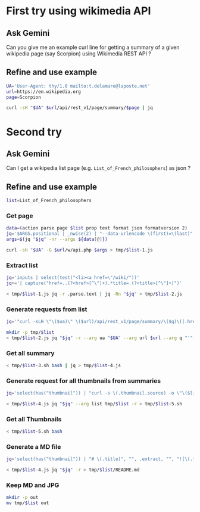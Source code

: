 # First try using wikimedia API

## Ask Gemini

Can you give me an example curl line for getting a summary of a given
wikipedia page (say Scorpion) using Wikimedia REST API ?

## Refine and use example

```bash
UA='User-Agent: thy/1.0 mailto:t.delamare@laposte.net'
url=https://en.wikipedia.org
page=Scorpion

curl -sH "$UA" $url/api/rest_v1/page/summary/$page | jq
```

# Second try

## Ask Gemini

Can I get a wikipedia list page (e.g. `List_of_French_philosophers`) as json ?

## Refine and use example

```bash
list=List_of_French_philosophers
```

### Get page

```bash
data=(action parse page $list prop text format json formatversion 2)
jq='$ARGS.positional | _nwise(2) | "--data-urlencode \(first)=\(last)"'
args=$(jq "$jq" -nr --args ${data[@]})

curl -sH "$UA" -G $url/w/api.php $args > tmp/$list-1.js
```

### Extract list

```bash
jq='inputs | select(test("<li><a href=\"/wiki/"))'
jq+='| capture("href=..(?<href>[^\"]+).*title=.(?<title>[^\"]+)")'

< tmp/$list-1.js jq -r .parse.text | jq -Rn "$jq" > tmp/$list-2.js
```

### Generate requests from list

```bash
jq='"curl -sLH \"\($ua)\" \($url)/api/rest_v1/page/summary/\($q)\((.href / "/")[-1])\($q)"'

mkdir -p tmp/$list
< tmp/$list-2.js jq "$jq" -r --arg ua "$UA" --arg url $url --arg q "'" > tmp/$list-3.sh
```

### Get all summary

```bash
< tmp/$list-3.sh bash | jq > tmp/$list-4.js
```

### Generate request for all thumbnails from summaries

```bash
jq='select(has("thumbnail")) | "curl -s \(.thumbnail.source) -o \"\($list)/\(.title | sub(" "; "_"; "g")).jpg\""'

< tmp/$list-4.js jq "$jq" --arg list tmp/$list -r > tmp/$list-5.sh
```

### Get all Thumbnails

```bash
< tmp/$list-5.sh bash
```

### Generate a MD file

```bash
jq='select(has("thumbnail")) | "# \(.title)", "", .extract, "", "![\(.title)](\(.title | sub(" "; "_"; "g")).jpg)", ""'

< tmp/$list-4.js jq "$jq" -r > tmp/$list/README.md
```

### Keep MD and JPG

```bash
mkdir -p out
mv tmp/$list out
```
